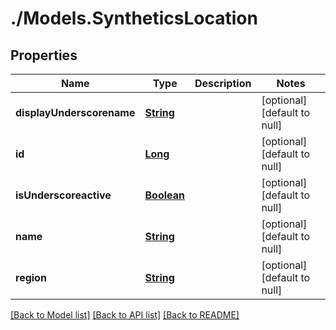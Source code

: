 # ./Models.SyntheticsLocation
## Properties

Name | Type | Description | Notes
------------ | ------------- | ------------- | -------------
**displayUnderscorename** | [**String**][1] |  | [optional] [default to null]
**id** | [**Long**][2] |  | [optional] [default to null]
**isUnderscoreactive** | [**Boolean**][3] |  | [optional] [default to null]
**name** | [**String**][1] |  | [optional] [default to null]
**region** | [**String**][1] |  | [optional] [default to null]

[[Back to Model list]][4] [[Back to API list]][5] [[Back to README]][6]

[1]: string.md
[2]: long.md
[3]: boolean.md
[4]: ../README.md#documentation-for-models
[5]: ../README.md#documentation-for-api-endpoints
[6]: ../README.md

